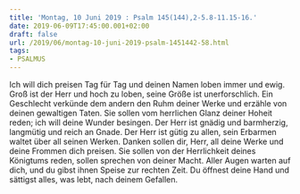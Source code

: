 ```yaml
---
title: 'Montag, 10 Juni 2019 : Psalm 145(144),2-5.8-11.15-16.'
date: 2019-06-09T17:45:00.001+02:00
draft: false
url: /2019/06/montag-10-juni-2019-psalm-1451442-58.html
tags: 
- PSALMUS
---
```


Ich will dich preisen Tag für Tag und deinen Namen loben immer und ewig. Groß ist der Herr und hoch zu loben, seine Größe ist unerforschlich. Ein Geschlecht verkünde dem andern den Ruhm deiner Werke und erzähle von deinen gewaltigen Taten. Sie sollen vom herrlichen Glanz deiner Hoheit reden; ich will deine Wunder besingen. Der Herr ist gnädig und barmherzig, langmütig und reich an Gnade. Der Herr ist gütig zu allen, sein Erbarmen waltet über all seinen Werken. Danken sollen dir, Herr, all deine Werke und deine Frommen dich preisen. Sie sollen von der Herrlichkeit deines Königtums reden, sollen sprechen von deiner Macht. Aller Augen warten auf dich, und du gibst ihnen Speise zur rechten Zeit. Du öffnest deine Hand und sättigst alles, was lebt, nach deinem Gefallen.